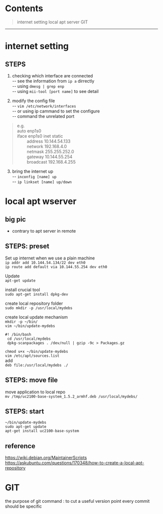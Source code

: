 Contents
========

> internet setting
> local apt server
> GIT
--------

# internet setting

## STEPS

1. checking which interface are connected     
 -- see the information from `ip a` dirrectly    
 -- using `dmesg | grep enp`     
 -- using `mii-tool [port name]` to see detail     

2. modify the config file    
 -- `vim /etc/network/interfaces`    
 -- or using ip cammand to set the configure    
 -- command the unrelated port    
> e.g.     
> auto enp1s0    
> iface enp1s0 inet static    
>&emsp;&emsp; address 10.144.54.133    
>&emsp;&emsp; network 192.168.4.0    
>&emsp;&emsp; netmask 255.255.252.0    
>&emsp;&emsp; gateway 10.144.55.254    
>&emsp;&emsp; broadcast 192.168.4.255    

3. bring the internet up    
 -- `inconfig [name] up`    
 -- `ip linkset [name] up/down`    

# local apt wserver

## big pic
 - contrary to apt server in remote    
## STEPS: preset

Set up internet when we use a plain machine    
`ip addr add 10.144.54.134/22 dev eth0`    
`ip route add default via 10.144.55.254 dev eth0`    

Update    
`apt-get update`    



install crucial tool    
`sudo apt-get install dpkg-dev`    

create local repository folder    
`sudo mkdir -p /usr/local/mydebs`    

create local update mechanism    
`mkdir -p ~/bin/`    
`vim ~/bin/update-mydebs`   
```vim
#! /bin/bash
 cd /usr/local/mydebs
 dpkg-scanpackages . /dev/null | gzip -9c > Packages.gz
 ```
 `chmod u+x ~/bin/update-mydebs`    
 `vim /etc/apt/sources.list`   
 add    
 `deb file:/usr/local/mydebs ./`    

## STEPS: move file

move application to local repo    
`mv /tmp/uc2100-base-system_1.5.2_armhf.deb /usr/local/mydebs/`    

## STEPS: start    
`~/bin/update-mydebs`    
`sudo apt-get update`    
`apt-get install uc2100-base-system`    
  
## reference    
https://wiki.debian.org/MaintainerScripts  
https://askubuntu.com/questions/170348/how-to-create-a-local-apt-repository


# GIT
the purpose of git command
:
to cut a useful version point
every commit should be specific


